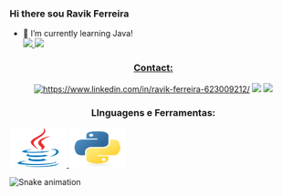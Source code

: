### Hi there sou Ravik Ferreira


- 🌱 I’m currently learning  Java!
  <div>
    <a href="https://github.com/RavikFerreira">
    <img height="180em" src="https://github-readme-stats.vercel.app/api?username=RavikFerreira&show_icons=true&theme=dark&title_color=f5e507&text_color=ffffff&bg_color=0d0d0d"/> 
    <img height="180em" src="https://github-readme-stats.vercel.app/api/top-langs?username=RavikFerreira&show_icons=true&theme=dark&title_color=f2e507&text_color=fafafa&bg_color=0d0d0d&hide_border=true&locale=en&layout=compact"/>
 </div>

<div>
<h3 align="center">Contact:</h3>
<p align="center">
<a href="https://www.linkedin.com/in/ravik-ferreira-623009212/" target="center"><img align="blank" src="https://img.shields.io/badge/LinkedIn-0077B5?style=for-the-badge&logo=linkedin&logoColor=white" alt="https://www.linkedin.com/in/ravik-ferreira-623009212/" /></a>
<a href="https://instagram.com/ravik_fr" target="center"><img src="https://img.shields.io/badge/-Instagram-%23E4405F?style=for-the-badge&logo=instagram&logoColor=white" target="center"></a>
<a href = "mailto:ravikferreira.developer@gmail.com"><img src="https://img.shields.io/badge/-Gmail-%23333?style=for-the-badge&logo=gmail&logoColor=white" target="center"></a>

  </div>

<div>
<h3 align="center">LInguagens e Ferramentas:</h3>
  <a href="https://www.java.com" target="_blank"> <img src="https://raw.githubusercontent.com/devicons/devicon/master/icons/java/java-original.svg" alt="java" width="100" height="70"/> </a>
  <a href="https://www.python.org" target="_blank"> <img src="https://raw.githubusercontent.com/devicons/devicon/master/icons/python/python-original.svg" alt="python" width="100" height="70"/> </a>
  
   ![Snake animation](https://github.com/RavikFerreira/RavikFerreira/blob/output/github-contribution-grid-snake.svg)
</div>
